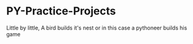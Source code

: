 # PY-Practice-Projects
Little by little, A bird builds it's nest or in this case a pythoneer builds his game
